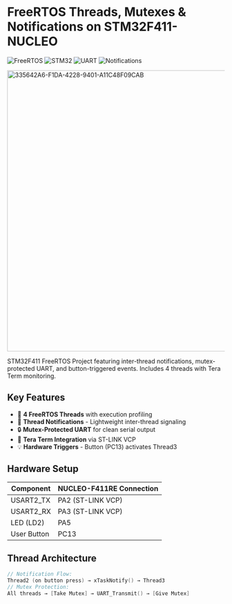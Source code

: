 # FreeRTOS Threads, Mutexes & Notifications on STM32F411-NUCLEO

![FreeRTOS](https://img.shields.io/badge/FreeRTOS-10.4.3-green)
![STM32](https://img.shields.io/badge/STM32F411-84MHz-03234B?logo=stmicroelectronics)
![UART](https://img.shields.io/badge/UART-115200_8N1-blueviolet)
![Notifications](https://img.shields.io/badge/Thread-Notifications-important)


<img src="https://github.com/user-attachments/assets/c4fb808a-4458-41e5-9293-d43f23e27825" width="650" alt="335642A6-F1DA-4228-9401-A11C48F09CAB">


STM32F411 FreeRTOS Project featuring inter-thread notifications, mutex-protected UART, and button-triggered events. Includes 4 threads with Tera Term monitoring.



## Key Features
- 🧵 **4 FreeRTOS Threads** with execution profiling
- 🔔 **Thread Notifications** - Lightweight inter-thread signaling
- 🔒 **Mutex-Protected UART** for clean serial output
- 📡 **Tera Term Integration** via ST-LINK VCP
- 💡 **Hardware Triggers** - Button (PC13) activates Thread3

## Hardware Setup
| Component | NUCLEO-F411RE Connection |
|-----------|--------------------------|
| USART2_TX | PA2 (ST-LINK VCP) |
| USART2_RX | PA3 (ST-LINK VCP) |
| LED (LD2) | PA5 |
| User Button | PC13 |

## Thread Architecture
```c
// Notification Flow:
Thread2 (on button press) → xTaskNotify() → Thread3
// Mutex Protection:
All threads → [Take Mutex] → UART_Transmit() → [Give Mutex]
